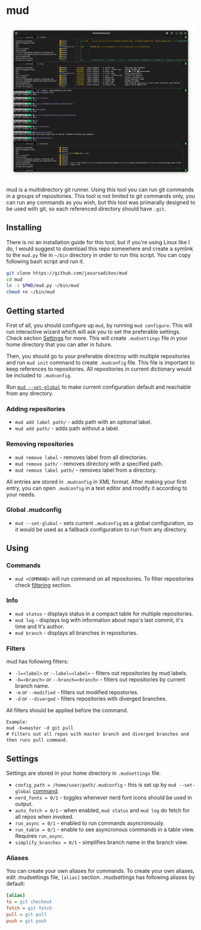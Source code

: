 # mud

![Demo](img.png)

mud is a multidirectory git runner. Using this tool you can run git commands in a groups of repositories. This tool is not limited to git commands only, you can run any commands as you wish, but this tool was primarally designed to be used with git, so each referenced directory should have `.git`.

## Installing

There is no an installation guide for this tool, but if you're using Linux like I do, I would suggest to download this repo somewhere and create a symlink to the `mud.py` file in `~/bin` directory in order to run this script.
You can copy following bash script and run it.
```bash
git clone https://github.com/jasursadikov/mud
cd mud
ln -s $PWD/mud.py ~/bin/mud
chmod +x ~/bin/mud
```

## Getting started

First of all, you should configure up `mud`, by running `mud configure`. This will run interactive wizard which will ask you to set the preferable settings. Check section [Settings](#settings) for more. This will create `.mudsettings` file in your home directory that you can alter in future.

Then, you should go to your preferable directroy with multiple repositories and run `mud init` command to create `.mudconfig` file. This file is important to keep references to repositories. All repositories in current dictionary would be included to `.mudconfig`.

Run [`mud --set-global`](#global-mudconfig) to make current configuration default and reachable from any directory.

### Adding repositories
- `mud add label path/` - adds path with an optional label.
- `mud add path/` - adds path without a label.

### Removing repositories
- `mud remove label` - removes label from all directories.
- `mud remove path/` - removes directory with a specified path.
- `mud remove label path/` - removes label from a directory.

All entries are stored in `.mudconfig` in XML format. After making your first entry, you can open `.mudconfig` in a text editor and modify it according to your needs.

### Global .mudconfig
- `mud --set-global` - sets current `.mudconfig` as a global configuration, so it would be used as a fallback configuration to run from any directory.

## Using

### Commands
- `mud <COMMAND>` will run command on all repositories. To filter repositories check [filtering](#filters) section.

### Info
- `mud status` - displays status in a compact table for multiple repositories.
- `mud log` - displays log with information about repo's last commit, it's time and it's author.
- `mud branch` - displays all branches in repositories.

### Filters
mud has following filters:
- `-l=<label>` or `--label=<label>` - filters out repositories by mud labels.
- `-b=<branch>` or `--branch=<branch>` - filters out repositories by current branch name.
- `-m` or `--modified` - filters out modified repostories.
- `-d` or `--diverged` - filters repositories with diverged branches.

All filters should be applied before the command. 

```
Example:
mud -b=master -d git pull
# Filters out all repos with master branch and diverged branches and then runs pull command.
```

## Settings

Settings are stored in your home directory in `.mudsettings` file.

- `config_path = /home/user/path/.mudconfig` - this is set up by `mud --set-global` [command](#global-mudconfig).
- `nerd_fonts = 0/1` - toggles whenever nerd font icons should be used in output.
- `auto_fetch = 0/1` - when enabled, `mud status` and `mud log` do fetch for all repos when invoked.
- `run_async = 0/1` - enabled to run commands asyncronously.
- `run_table = 0/1` - enable to see asyncronous commands in a table view. Requires `run_async`.
- `simplify_branches = 0/1` - simplifies branch name in the branch view.

### Aliases
You can create your own aliases for commands. To create your own aliases, edit .mudsettings file, `[alias]` section. .mudsettings has following aliases by default:
```ini
[alias]
to = git checkout
fetch = git fetch
pull = git pull
push = git push
```
